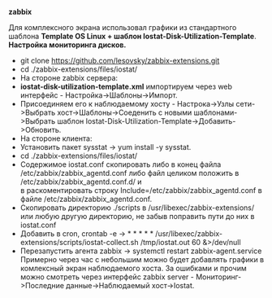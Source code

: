 **zabbix**

Для комплексного экрана использовал графики из стандартного шаблона **Template OS Linux + шаблон Iostat-Disk-Utilization-Template**.  
**Настройка мониторинга дисков.**
- git clone https://github.com/lesovsky/zabbix-extensions.git
- cd ./zabbix-extensions/files/iostat/
- На стороне zabbix сервера: 
 - **iostat-disk-utilization-template.xml** импортируем через web интерфейс - Настройка->Шаблоны->Импорт.
 - Присоединяем его к наблюдаемому хосту - Настрока->Узлы сети->Выбрать хост->Шаблоны->Соеденить с новыми шаблонами->Выбрать шаблон Iostat-Disk-Utilization-Template->Добавить->Обновить.
- На стороне клиента:
 - Установить пакет sysstat -> yum install -y sysstat.
 - cd ./zabbix-extensions/files/iostat/
 - Содержимое iostat.conf скопировать либо в конец файла /etc/zabbix/zabbix_agentd.conf либо файл целиком положить в /etc/zabbix/zabbix_agentd.conf.d/ и  
в раскоментировать строку Include=/etc/zabbix/zabbix_agentd.conf в файле /etc/zabbix/zabbix_agentd.conf.
 - Скопировать директорию ./scripts в /usr/libexec/zabbix-extensions/ или любую другую директорию, не забыв поправить пути до них в iostat.conf
 - Добавить в cron, crontab -e -> * * * * * /usr/libexec/zabbix-extensions/scripts/iostat-collect.sh /tmp/iostat.out 60 &>/dev/null
 - Перезапустить агента zabbix ->  systemctl restart zabbix-agent.service
Примерно через час с небольшим можно будет добавлять графики в комлексный экран наблюдаемого хоста. 
За ошибками и прочим можно смотреть через интерфейс zabbix server - Мониторинг->Последние данные->Наблюдаемый хост->Iostat. 

